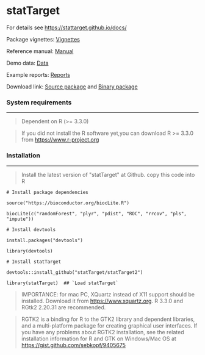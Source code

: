 # statTarget 

For details see https://stattarget.github.io/docs/


Package vignettes: [Vignettes](https://stattarget.github.io/docs/my-new-doc/) 


Reference manual: [Manual](https://github.com/13479776/Picture/blob/master/statTarget-manual.pdf)


Demo data: [Data](https://stattarget.github.io/docs/demo/)


Example reports: [Reports](https://stattarget.github.io/docs/demo/)


Download link: [Source package](https://github.com/13479776/Picture/raw/master/statTarget_2.0.0.tar.gz) and [Binary package](https://github.com/13479776/Picture/raw/master/statTarget_2.0.0_win.zip)

### System requirements
--------------------------------------------------------------------

> Dependent on R (>= 3.3.0)

> If you did not install the R software yet,you can download R >= 3.3.0  from https://www.r-project.org



### Installation
--------------------------------------------------------------------
> Install the latest version of "statTarget" at Github. copy this code into R
    
    # Install package dependencies
    
    source("https://bioconductor.org/biocLite.R") 
    
    biocLite(c("randomForest", "plyr", "pdist", "ROC", "rrcov", "pls", "impute"))
    
    # Install devtools
    
    install.packages("devtools")
    
    library(devtools)
    
    # Install statTarget
    
    devtools::install_github("statTarget/statTarget2")
    
    library(statTarget)  ## `Load statTarget`
    
    
    
> IMPORTANCE: for mac PC,  XQuartz instead of X11 support should be installed. Download it from https://www.xquartz.org. R 3.3.0 and RGtk2 2.20.31 are recommended.


> RGTK2 is a binding for R to the GTK2 library and dependent libraries, and a multi-platform package for creating graphical user interfaces. If you have any problems about RGTK2 installation, see the related installation information for R and GTK on Windows/Mac OS at https://gist.github.com/sebkopf/9405675


